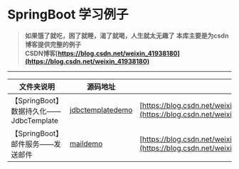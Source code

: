 # SpringBoot 学习例子
> **如果饿了就吃，困了就睡，渴了就喝，人生就太无趣了**
> **本库主要是为csdn博客提供完整的例子**  
> **CSDN博客[https://blog.csdn.net/weixin_41938180](https://blog.csdn.net/weixin_41938180)**
---


文件夹说明  | 源码地址  | 博客地址
---- | ----- | ------ 
【SpringBoot】数据持久化——JdbcTemplate  | [jdbctemplatedemo](./jdbctemplatedemo) | [https://blog.csdn.net/weixin_41938180/article/details/104656117](https://blog.csdn.net/weixin_41938180/article/details/104656117)
【SpringBoot】邮件服务——发送邮件  | [maildemo](./maildemo) | [https://blog.csdn.net/weixin_41938180/article/details/104723587](https://blog.csdn.net/weixin_41938180/article/details/104723587)